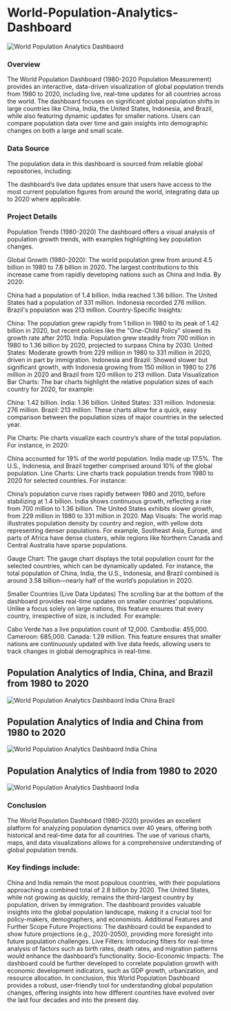 # World-Population-Analytics-Dashboard

![World Population Analytics Dashbaord](https://github.com/user-attachments/assets/a48dff1e-908d-4680-800c-76f384357557)

### Overview
The World Population Dashboard (1980-2020 Population Measurement) provides an interactive, data-driven visualization of global population trends from 1980 to 2020, including live, real-time updates for all countries across the world. The dashboard focuses on significant global population shifts in large countries like China, India, the United States, Indonesia, and Brazil, while also featuring dynamic updates for smaller nations. Users can compare population data over time and gain insights into demographic changes on both a large and small scale.

### Data Source
The population data in this dashboard is sourced from reliable global repositories, including:

The dashboard’s live data updates ensure that users have access to the most current population figures from around the world, integrating data up to 2020 where applicable.

### Project Details
Population Trends (1980-2020)
The dashboard offers a visual analysis of population growth trends, with examples highlighting key population changes.

Global Growth (1980-2020): The world population grew from around 4.5 billion in 1980 to 7.8 billion in 2020. The largest contributions to this increase came from rapidly developing nations such as China and India. By 2020:

China had a population of 1.4 billion.
India reached 1.36 billion.
The United States had a population of 331 million.
Indonesia recorded 276 million.
Brazil's population was 213 million.
Country-Specific Insights:

China: The population grew rapidly from 1 billion in 1980 to its peak of 1.42 billion in 2020, but recent policies like the "One-Child Policy" slowed its growth rate after 2010.
India: Population grew steadily from 700 million in 1980 to 1.36 billion by 2020, projected to surpass China by 2030.
United States: Moderate growth from 229 million in 1980 to 331 million in 2020, driven in part by immigration.
Indonesia and Brazil: Showed slower but significant growth, with Indonesia growing from 150 million in 1980 to 276 million in 2020 and Brazil from 120 million to 213 million.
Data Visualization
Bar Charts:
The bar charts highlight the relative population sizes of each country for 2020, for example:

China: 1.42 billion.
India: 1.36 billion.
United States: 331 million.
Indonesia: 276 million.
Brazil: 213 million.
These charts allow for a quick, easy comparison between the population sizes of major countries in the selected year.

Pie Charts:
Pie charts visualize each country’s share of the total population. For instance, in 2020:

China accounted for 19% of the world population.
India made up 17.5%.
The U.S., Indonesia, and Brazil together comprised around 10% of the global population.
Line Charts:
Line charts track population trends from 1980 to 2020 for selected countries. For instance:

China’s population curve rises rapidly between 1980 and 2010, before stabilizing at 1.4 billion.
India shows continuous growth, reflecting a rise from 700 million to 1.36 billion.
The United States exhibits slower growth, from 229 million in 1980 to 331 million in 2020.
Map Visuals:
The world map illustrates population density by country and region, with yellow dots representing denser populations. For example, Southeast Asia, Europe, and parts of Africa have dense clusters, while regions like Northern Canada and Central Australia have sparse populations.

Gauge Chart:
The gauge chart displays the total population count for the selected countries, which can be dynamically updated. For instance, the total population of China, India, the U.S., Indonesia, and Brazil combined is around 3.58 billion—nearly half of the world’s population in 2020.

Smaller Countries (Live Data Updates)
The scrolling bar at the bottom of the dashboard provides real-time updates on smaller countries’ populations. Unlike a focus solely on large nations, this feature ensures that every country, irrespective of size, is included. For example:

Cabo Verde has a live population count of 12,000.
Cambodia: 455,000.
Cameroon: 685,000.
Canada: 1.29 million.
This feature ensures that smaller nations are continuously updated with live data feeds, allowing users to track changes in global demographics in real-time.


## Population Analytics of India, China, and Brazil from 1980 to 2020
![World Population Analytics Dashbaord India China Brazil](https://github.com/user-attachments/assets/f9684db7-044c-4217-8872-616fee75b9db)

## Population Analytics of India and China from 1980 to 2020
![World Population Analytics Dashbaord India China](https://github.com/user-attachments/assets/61149c58-8bea-495c-ae2c-c02842d43706)

## Population Analytics of India from 1980 to 2020
![World Population Analytics Dashbaord India](https://github.com/user-attachments/assets/bda72dda-8fd2-4537-b2a1-5c148bcbe159)



### Conclusion
The World Population Dashboard (1980-2020) provides an excellent platform for analyzing population dynamics over 40 years, offering both historical and real-time data for all countries. The use of various charts, maps, and data visualizations allows for a comprehensive understanding of global population trends.

### Key findings include:

China and India remain the most populous countries, with their populations approaching a combined total of 2.8 billion by 2020.
The United States, while not growing as quickly, remains the third-largest country by population, driven by immigration.
The dashboard provides valuable insights into the global population landscape, making it a crucial tool for policy-makers, demographers, and economists.
Additional Features and Further Scope
Future Projections: The dashboard could be expanded to show future projections (e.g., 2020-2050), providing more foresight into future population challenges.
Live Filters: Introducing filters for real-time analysis of factors such as birth rates, death rates, and migration patterns would enhance the dashboard’s functionality.
Socio-Economic Impacts: The dashboard could be further developed to correlate population growth with economic development indicators, such as GDP growth, urbanization, and resource allocation.
In conclusion, this World Population Dashboard provides a robust, user-friendly tool for understanding global population changes, offering insights into how different countries have evolved over the last four decades and into the present day.
